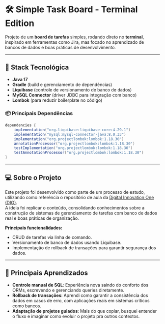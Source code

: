 # 🛠️ Simple Task Board - Terminal Edition

Projeto de um **board de tarefas** simples, rodando direto no **terminal**, inspirado em ferramentas como Jira, mas focado no aprendizado de bancos de dados e boas práticas de desenvolvimento.

---

## 🚀 Stack Tecnológica

- **Java 17**
- **Gradle** (build e gerenciamento de dependências)
- **Liquibase** (controle de versionamento de banco de dados)
- **MySQL Connector** (driver JDBC para integração com banco)
- **Lombok** (para reduzir boilerplate no código)

### 📦 Principais Dependências

```groovy
dependencies {
    implementation("org.liquibase:liquibase-core:4.29.1")
    implementation("mysql:mysql-connector-java:8.0.33")
    implementation("org.projectlombok:lombok:1.18.30")
    annotationProcessor("org.projectlombok:lombok:1.18.30")
    testImplementation("org.projectlombok:lombok:1.18.30")
    testAnnotationProcessor("org.projectlombok:lombok:1.18.30")
}
```

---

## 💻 Sobre o Projeto

Este projeto foi desenvolvido como parte de um processo de estudo, utilizando como referência o repositório de aula da [Digital Innovation One (DIO)](https://github.com/digitalinnovationone/board/tree/master).  
A ideia foi replicar o conteúdo, consolidando conhecimentos sobre a construção de sistemas de gerenciamento de tarefas com banco de dados real e boas práticas de organização.

**Principais funcionalidades:**
- CRUD de tarefas via linha de comando.
- Versionamento de banco de dados usando Liquibase.
- Implementação de rollback de transações para garantir segurança dos dados.

---

## 🎯 Principais Aprendizados

- **Controle manual de SQL**: Experiência nova saindo do conforto dos ORMs, escrevendo e gerenciando queries diretamente.
- **Rollback de transações**: Aprendi como garantir a consistência dos dados em casos de erro, com aplicações reais em sistemas críticos como bancos.
- **Adaptação de projetos guiados**: Mais do que copiar, busquei entender o fluxo e imaginar como evoluir o projeto pra outros contextos.
